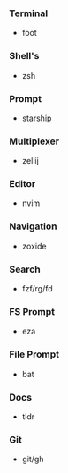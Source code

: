 ### Terminal
- foot

### Shell's

- zsh

### Prompt

- starship

### Multiplexer

- zellij

### Editor

- nvim

### Navigation

- zoxide

### Search

- fzf/rg/fd

### FS Prompt

- eza

### File Prompt

- bat

### Docs

- tldr

### Git

- git/gh
